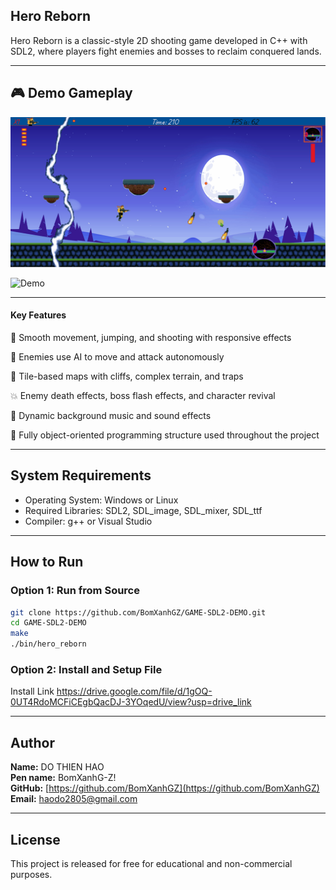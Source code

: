 ## Hero Reborn

Hero Reborn is a classic-style 2D shooting game developed in C++ with SDL2, 
where players fight enemies and bosses to reclaim conquered lands.


---
## 🎮 Demo Gameplay

![Demo](./HeroRebornGIF1.gif)

![Demo](./HeroRebornGIF2.gif)


---
#### Key Features

🧍 Smooth movement, jumping, and shooting with responsive effects

🤖 Enemies use AI to move and attack autonomously

🌋 Tile-based maps with cliffs, complex terrain, and traps

💥 Enemy death effects, boss flash effects, and character revival

🎵 Dynamic background music and sound effects

🧠 Fully object-oriented programming structure used throughout the project


---
## System Requirements

- Operating System: Windows or Linux  
- Required Libraries: SDL2, SDL_image, SDL_mixer, SDL_ttf
- Compiler: g++ or Visual Studio


---
## How to Run

### Option 1: Run from Source

```bash
git clone https://github.com/BomXanhGZ/GAME-SDL2-DEMO.git
cd GAME-SDL2-DEMO
make
./bin/hero_reborn 
```

### Option 2: Install and Setup File
Install Link https://drive.google.com/file/d/1gOQ-0UT4RdoMCFiCEgbQacDJ-3YOqedU/view?usp=drive_link


---
## Author

**Name:** DO THIEN HAO  
**Pen name:** BomXanhG-Z!  
**GitHub:** [https://github.com/BomXanhGZ](https://github.com/BomXanhGZ)  
**Email:** haodo2805@gmail.com


---
## License

This project is released for free for educational and non-commercial purposes.

